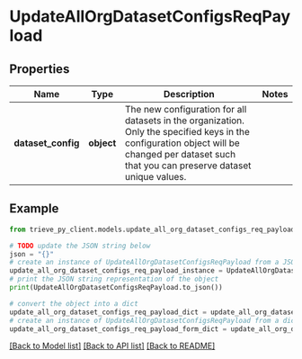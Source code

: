 # UpdateAllOrgDatasetConfigsReqPayload


## Properties

Name | Type | Description | Notes
------------ | ------------- | ------------- | -------------
**dataset_config** | **object** | The new configuration for all datasets in the organization. Only the specified keys in the configuration object will be changed per dataset such that you can preserve dataset unique values. | 

## Example

```python
from trieve_py_client.models.update_all_org_dataset_configs_req_payload import UpdateAllOrgDatasetConfigsReqPayload

# TODO update the JSON string below
json = "{}"
# create an instance of UpdateAllOrgDatasetConfigsReqPayload from a JSON string
update_all_org_dataset_configs_req_payload_instance = UpdateAllOrgDatasetConfigsReqPayload.from_json(json)
# print the JSON string representation of the object
print(UpdateAllOrgDatasetConfigsReqPayload.to_json())

# convert the object into a dict
update_all_org_dataset_configs_req_payload_dict = update_all_org_dataset_configs_req_payload_instance.to_dict()
# create an instance of UpdateAllOrgDatasetConfigsReqPayload from a dict
update_all_org_dataset_configs_req_payload_form_dict = update_all_org_dataset_configs_req_payload.from_dict(update_all_org_dataset_configs_req_payload_dict)
```
[[Back to Model list]](../README.md#documentation-for-models) [[Back to API list]](../README.md#documentation-for-api-endpoints) [[Back to README]](../README.md)


